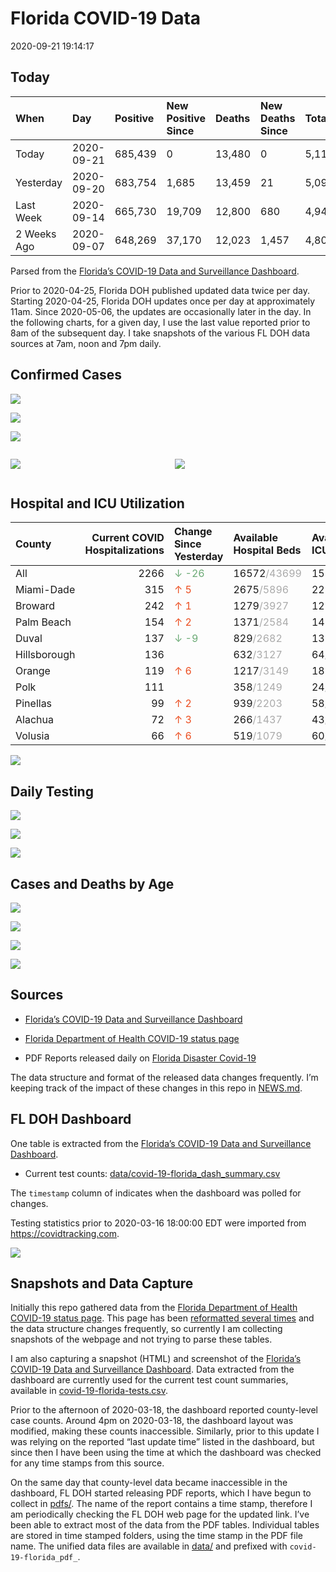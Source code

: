 Florida COVID-19 Data
================
2020-09-21 19:14:17

## Today

| When        | Day        | Positive | New Positive Since | Deaths | New Deaths Since | Total     |
| :---------- | :--------- | :------- | :----------------- | :----- | :--------------- | :-------- |
| Today       | 2020-09-21 | 685,439  | 0                  | 13,480 | 0                | 5,113,260 |
| Yesterday   | 2020-09-20 | 683,754  | 1,685              | 13,459 | 21               | 5,095,089 |
| Last Week   | 2020-09-14 | 665,730  | 19,709             | 12,800 | 680              | 4,941,008 |
| 2 Weeks Ago | 2020-09-07 | 648,269  | 37,170             | 12,023 | 1,457            | 4,801,684 |

Parsed from the [Florida’s COVID-19 Data and Surveillance
Dashboard](https://fdoh.maps.arcgis.com/apps/opsdashboard/index.html#/8d0de33f260d444c852a615dc7837c86).

Prior to 2020-04-25, Florida DOH published updated data twice per day.
Starting 2020-04-25, Florida DOH updates once per day at approximately
11am. Since 2020-05-06, the updates are occasionally later in the day.
In the following charts, for a given day, I use the last value reported
prior to 8am of the subsequent day. I take snapshots of the various FL
DOH data sources at 7am, noon and 7pm daily.

## Confirmed Cases

![](plots/covid-19-florida-daily-test-changes.png)

![](plots/covid-19-florida-deaths-by-day.png)

![](plots/covid-19-florida-county-top-6.png)

<div class="columns">

<div class="column is-full-mobile">

![](plots/covid-19-florida-testing.png)

</div>

<div class="column is-full-mobile">

![](plots/covid-19-florida-total-positive.png)

</div>

</div>

## Hospital and ICU Utilization

| County       | Current COVID Hospitalizations | Change Since Yesterday                    | Available Hospital Beds                      | Available ICU Beds                         |
| :----------- | -----------------------------: | :---------------------------------------- | :------------------------------------------- | :----------------------------------------- |
| All          |                           2266 | <span style="color: #6BAA75">↓ -26</span> | 16572<span style="color: #aaa">/43699</span> | 1585<span style="color: #aaa">/4402</span> |
| Miami-Dade   |                            315 | <span style="color: #EC4E20">↑ 5</span>   | 2675<span style="color: #aaa">/5896</span>   | 221<span style="color: #aaa">/714</span>   |
| Broward      |                            242 | <span style="color: #EC4E20">↑ 1</span>   | 1279<span style="color: #aaa">/3927</span>   | 122<span style="color: #aaa">/337</span>   |
| Palm Beach   |                            154 | <span style="color: #EC4E20">↑ 2</span>   | 1371<span style="color: #aaa">/2584</span>   | 147<span style="color: #aaa">/246</span>   |
| Duval        |                            137 | <span style="color: #6BAA75">↓ -9</span>  | 829<span style="color: #aaa">/2682</span>    | 131<span style="color: #aaa">/292</span>   |
| Hillsborough |                            136 |                                           | 632<span style="color: #aaa">/3127</span>    | 64<span style="color: #aaa">/315</span>    |
| Orange       |                            119 | <span style="color: #EC4E20">↑ 6</span>   | 1217<span style="color: #aaa">/3149</span>   | 182<span style="color: #aaa">/222</span>   |
| Polk         |                            111 |                                           | 358<span style="color: #aaa">/1249</span>    | 24<span style="color: #aaa">/123</span>    |
| Pinellas     |                             99 | <span style="color: #EC4E20">↑ 2</span>   | 939<span style="color: #aaa">/2203</span>    | 58<span style="color: #aaa">/233</span>    |
| Alachua      |                             72 | <span style="color: #EC4E20">↑ 3</span>   | 266<span style="color: #aaa">/1437</span>    | 43<span style="color: #aaa">/265</span>    |
| Volusia      |                             66 | <span style="color: #EC4E20">↑ 6</span>   | 519<span style="color: #aaa">/1079</span>    | 60<span style="color: #aaa">/165</span>    |

![](plots/covid-19-florida-icu-usage.png)

## Daily Testing

![](plots/covid-19-florida-tests-per-case.png)

<!-- ![](plots/covid-19-florida-change-new-cases.png) -->

![](plots/covid-19-florida-tests-percent-positive.png)

![](plots/covid-19-florida-test-and-case-growth.png)

## Cases and Deaths by Age

![](plots/covid-19-florida-weekly-events-by-age.png)

![](plots/covid-19-florida-age.png)

![](plots/covid-19-florida-age-deaths.png)

![](plots/covid-19-florida-age-sex.png)

## Sources

  - [Florida’s COVID-19 Data and Surveillance
    Dashboard](https://fdoh.maps.arcgis.com/apps/opsdashboard/index.html#/8d0de33f260d444c852a615dc7837c86)

  - [Florida Department of Health COVID-19 status
    page](http://www.floridahealth.gov/diseases-and-conditions/COVID-19/)

  - PDF Reports released daily on [Florida Disaster
    Covid-19](http://www.floridahealth.gov/diseases-and-conditions/COVID-19/)

The data structure and format of the released data changes frequently.
I’m keeping track of the impact of these changes in this repo in
[NEWS.md](NEWS.md).

## FL DOH Dashboard

One table is extracted from the [Florida’s COVID-19 Data and
Surveillance
Dashboard](https://fdoh.maps.arcgis.com/apps/opsdashboard/index.html#/8d0de33f260d444c852a615dc7837c86).

  - Current test counts:
    [data/covid-19-florida\_dash\_summary.csv](data/covid-19-florida_dash_summary.csv)

The `timestamp` column of indicates when the dashboard was polled for
changes.

Testing statistics prior to 2020-03-16 18:00:00 EDT were imported from
<https://covidtracking.com>.

![](screenshots/fodh_maps_arcgis_com__apps__opsdashboard.png)

## Snapshots and Data Capture

Initially this repo gathered data from the [Florida Department of Health
COVID-19 status
page](http://www.floridahealth.gov/diseases-and-conditions/COVID-19/).
This page has been [reformatted several
times](screenshots/floridahealth_gov__diseases-and-conditions__COVID-19.png)
and the data structure changes frequently, so currently I am collecting
snapshots of the webpage and not trying to parse these tables.

I am also capturing a snapshot (HTML) and screenshot of the [Florida’s
COVID-19 Data and Surveillance
Dashboard](https://fdoh.maps.arcgis.com/apps/opsdashboard/index.html#/8d0de33f260d444c852a615dc7837c86).
Data extracted from the dashboard are currently used for the current
test count summaries, available in
[covid-19-florida-tests.csv](covid-19-florida-tests.csv).

Prior to the afternoon of 2020-03-18, the dashboard reported
county-level case counts. Around 4pm on 2020-03-18, the dashboard layout
was modified, making these counts inaccessible. Similarly, prior to this
update I was relying on the reported “last update time” listed in the
dashboard, but since then I have been using the time at which the
dashboard was checked for any time stamps from this source.

On the same day that county-level data became inaccessible in the
dashboard, FL DOH started releasing PDF reports, which I have begun to
collect in [pdfs/](pdfs/). The name of the report contains a time stamp,
therefore I am periodically checking the FL DOH web page for the updated
link. I’ve been able to extract most of the data from the PDF tables.
Individual tables are stored in time stamped folders, using the time
stamp in the PDF file name. The unified data files are available in
[data/](data/) and prefixed with `covid-19-florida_pdf_`.
